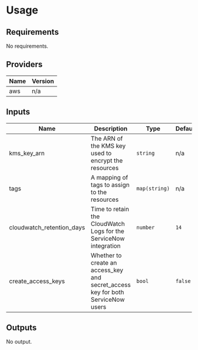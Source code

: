 # Usage
<!--- BEGIN_TF_DOCS --->
## Requirements

No requirements.

## Providers

| Name | Version |
|------|---------|
| aws | n/a |

## Inputs

| Name | Description | Type | Default | Required |
|------|-------------|------|---------|:--------:|
| kms\_key\_arn | The ARN of the KMS key used to encrypt the resources | `string` | n/a | yes |
| tags | A mapping of tags to assign to the resources | `map(string)` | n/a | yes |
| cloudwatch\_retention\_days | Time to retain the CloudWatch Logs for the ServiceNow integration | `number` | `14` | no |
| create\_access\_keys | Whether to create an access\_key and secret\_access key for both ServiceNow users | `bool` | `false` | no |

## Outputs

No output.

<!--- END_TF_DOCS --->
